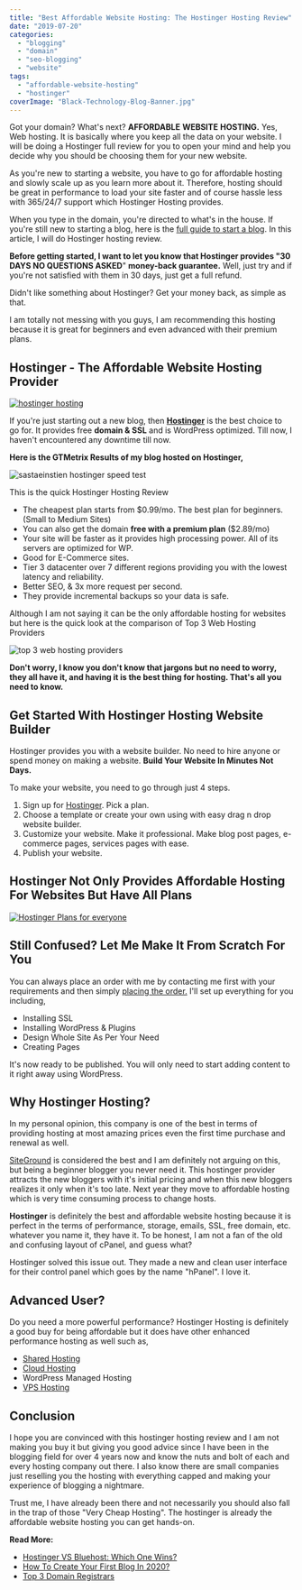 ```yaml
---
title: "Best Affordable Website Hosting: The Hostinger Hosting Review"
date: "2019-07-20"
categories: 
  - "blogging"
  - "domain"
  - "seo-blogging"
  - "website"
tags: 
  - "affordable-website-hosting"
  - "hostinger"
coverImage: "Black-Technology-Blog-Banner.jpg"
---
```


Got your domain? What's next? **AFFORDABLE** **WEBSITE** **HOSTING.** Yes, Web hosting. It is basically where you keep all the data on your website. I will be doing a Hostinger full review for you to open your mind and help you decide why you should be choosing them for your new website.

As you're new to starting a website, you have to go for affordable hosting and slowly scale up as you learn more about it. Therefore, hosting should be great in performance to load your site faster and of course hassle less with 365/24/7 support which Hostinger Hosting provides.

When you type in the domain, you're directed to what's in the house. If you're still new to starting a blog, here is the [full guide to start a blog](https://sastaeinstein.com/2018/12/beginners-guide-to-start-a-blog.html). In this article, I will do Hostinger hosting review.

**Before getting started, I want to let you know that Hostinger provides "30 DAYS NO QUESTIONS ASKED**" **money-back guarantee.** Well, just try and if you're not satisfied with them in 30 days, just get a full refund.

Didn't like something about Hostinger? Get your money back, as simple as that.

I am totally not messing with you guys, I am recommending this hosting because it is great for beginners and even advanced with their premium plans.

## Hostinger - The Affordable Website Hosting Provider

[![hostinger hosting](posts/2019/07/images/en-728x90-1.png)](https://www.hostg.xyz/SH1fT)

If you're just starting out a new blog, then **[Hostinger](https://www.hostg.xyz/SH1fT)** is the best choice to go for. It provides free **domain & SSL** and is WordPress optimized. Till now, I haven't encountered any downtime till now.

**Here is the GTMetrix Results of my blog hosted on Hostinger,**

![sastaeinstien hostinger speed test](posts/2019/07/images/Clipboard-4-1024x360.jpg)

This is the quick Hostinger Hosting Review

- The cheapest plan starts from $0.99/mo. The best plan for beginners. (Small to Medium Sites)
- You can also get the domain **free with a premium plan** ($2.89/mo)
- Your site will be faster as it provides high processing power. All of its servers are optimized for WP.
- Good for E-Commerce sites.
- Tier 3 datacenter over 7 different regions providing you with the lowest latency and reliability.
- Better SEO, & 3x more request per second.
- They provide incremental backups so your data is safe.

Although I am not saying it can be the only affordable hosting for websites but here is the quick look at the comparison of Top 3 Web Hosting Providers

![top 3 web hosting providers](posts/2019/07/images/Price-comparison.png)

**Don't worry, I know you don't know that jargons but no need to worry, they all have it, and having it is the best thing for hosting. That's all you need to know.**

## Get Started With Hostinger Hosting Website Builder

Hostinger provides you with a website builder. No need to hire anyone or spend money on making a website. **Build Your Website In Minutes Not Days.**

To make your website, you need to go through just 4 steps.

1. Sign up for [Hostinger](https://www.hostg.xyz/SH1fT). Pick a plan.
2. Choose a template or create your own using with easy drag n drop website builder.
3. Customize your website. Make it professional. Make blog post pages, e-commerce pages, services pages with ease.
4. Publish your website.

## Hostinger Not Only Provides Affordable Hosting For Websites But Have All Plans

[![Hostinger Plans for everyone](posts/2019/07/images/Plans-for-everyone-670x1024.png)](https://sastaeinstein.com/go/hostinger)

## Still Confused? Let Me Make It From Scratch For You

You can always place an order with me by contacting me first with your requirements and then simply [placing the order.](https://sastaeinstein.com/website-made-easy-for-you) I'll set up everything for you including,

- Installing SSL
- Installing WordPress & Plugins
- Design Whole Site As Per Your Need
- Creating Pages

It's now ready to be published. You will only need to start adding content to it right away using WordPress.

## Why Hostinger Hosting?

In my personal opinion, this company is one of the best in terms of providing hosting at most amazing prices even the first time purchase and renewal as well.

[SiteGround](https://sastaeinstein.com/go/siteground) is considered the best and I am definitely not arguing on this, but being a beginner blogger you never need it. This hostinger provider attracts the new bloggers with it's initial pricing and when this new bloggers realizes it only when it's too late. Next year they move to affordable hosting which is very time consuming process to change hosts.

**Hostinger** is definitely the best and affordable website hosting because it is perfect in the terms of performance, storage, emails, SSL, free domain, etc. whatever you name it, they have it. To be honest, I am not a fan of the old and confusing layout of cPanel, and guess what?

Hostinger solved this issue out. They made a new and clean user interface for their control panel which goes by the name "hPanel". I love it.

## Advanced User?

Do you need a more powerful performance? Hostinger Hosting is definitely a good buy for being affordable but it does have other enhanced performance hosting as well such as,

- [Shared Hosting](https://www.hostg.xyz/SH4Cn)
- [Cloud Hosting](https://www.hostg.xyz/SH40I)
- WordPress Managed Hosting
- [VPS Hosting](https://www.hostg.xyz/SH40I)

## Conclusion

I hope you are convinced with this hostinger hosting review and I am not making you buy it but giving you good advice since I have been in the blogging field for over 4 years now and know the nuts and bolt of each and every hosting company out there. I also know there are small companies just reselling you the hosting with everything capped and making your experience of blogging a nightmare.

Trust me, I have already been there and not necessarily you should also fall in the trap of those "Very Cheap Hosting". The hostinger is already the affordable website hosting you can get hands-on.

**Read More:**

- [Hostinger VS Bluehost: Which One Wins?](https://sastaeinstein.com/hostinger-hosting-review/)
- [How To Create Your First Blog In 2020?](https://sastaeinstein.com/start-a-blog-2020/)
- [Top 3 Domain Registrars](https://sastaeinstein.com/where-should-you-buy-your-first-website-from-top-3-domain-sellers/)
